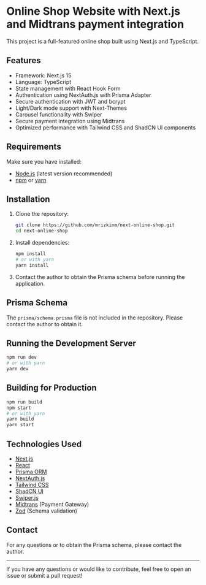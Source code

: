 # Online Shop Website with Next.js and Midtrans payment integration

This project is a full-featured online shop built using Next.js and TypeScript.

## Features
- Framework: Next.js 15
- Language: TypeScript
- State management with React Hook Form
- Authentication using NextAuth.js with Prisma Adapter
- Secure authentication with JWT and bcrypt
- Light/Dark mode support with Next-Themes
- Carousel functionality with Swiper
- Secure payment integration using Midtrans
- Optimized performance with Tailwind CSS and ShadCN UI components

## Requirements
Make sure you have installed:
- [Node.js](https://nodejs.org/) (latest version recommended)
- [npm](https://www.npmjs.com/) or [yarn](https://yarnpkg.com/)

## Installation
1. Clone the repository:
   ```sh
   git clone https://github.com/mrizkinm/next-online-shop.git
   cd next-online-shop
   ```
2. Install dependencies:
   ```sh
   npm install
   # or with yarn
   yarn install
   ```
3. Contact the author to obtain the Prisma schema before running the application.

## Prisma Schema
The `prisma/schema.prisma` file is not included in the repository. Please contact the author to obtain it.

## Running the Development Server
```sh
npm run dev
# or with yarn
yarn dev
```

## Building for Production
```sh
npm run build
npm start
# or with yarn
yarn build
yarn start
```

## Technologies Used
- [Next.js](https://nextjs.org/)
- [React](https://react.dev/)
- [Prisma ORM](https://www.prisma.io/)
- [NextAuth.js](https://next-auth.js.org/)
- [Tailwind CSS](https://tailwindcss.com/)
- [ShadCN UI](https://ui.shadcn.com/)
- [Swiper.js](https://swiperjs.com/)
- [Midtrans](https://midtrans.com/) (Payment Gateway)
- [Zod](https://zod.dev/) (Schema validation)

## Contact
For any questions or to obtain the Prisma schema, please contact the author.

---
If you have any questions or would like to contribute, feel free to open an issue or submit a pull request!

